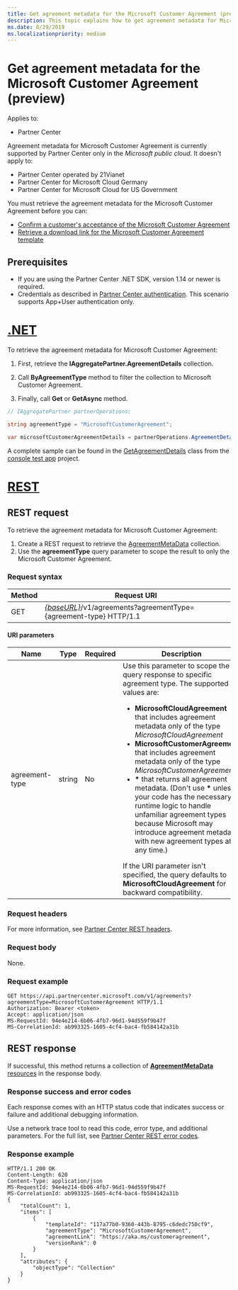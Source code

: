 ```yaml
---
title: Get agreement metadata for the Microsoft Customer Agreement (preview)
description: This topic explains how to get agreement metadata for Microsoft Customer Agreement.
ms.date: 8/29/2019
ms.localizationpriority: medium
---
```


# Get agreement metadata for the Microsoft Customer Agreement (preview)

Applies to:

- Partner Center

Agreement metadata for Microsoft Customer Agreement is currently supported by Partner Center only in the *Microsoft public cloud*. It doesn't apply to:

- Partner Center operated by 21Vianet
- Partner Center for Microsoft Cloud Germany
- Partner Center for Microsoft Cloud for US Government

You must retrieve the agreement metadata for the Microsoft Customer Agreement before you can:

- [Confirm a customer's acceptance of the Microsoft Customer Agreement](./confirm-customer-consent-customer-agreement.md)
- [Retrieve a download link for the Microsoft Customer Agreement template](./download-customer-agreement-template.md)

## Prerequisites

- If you are using the Partner Center .NET SDK, version 1.14 or newer is required.
- Credentials as described in [Partner Center authentication](./partner-center-authentication.md). This scenario supports App+User authentication only.


# [.NET](#tab/dotnet)

To retrieve the agreement metadata for Microsoft Customer Agreement:

1. First, retrieve the **IAggregatePartner.AgreementDetails** collection.

2. Call **ByAgreementType** method to filter the collection to Microsoft Customer Agreement.

3. Finally, call **Get** or **GetAsync** method.

```csharp
// IAggregatePartner partnerOperations;

string agreementType = "MicrosoftCustomerAgreement";

var microsoftCustomerAgreementDetails = partnerOperations.AgreementDetails.ByAgreementType(agreementType).Get();
```

A complete sample can be found in the [GetAgreementDetails](https://github.com/PartnerCenterSamples/Partner-Center-SDK-Samples/blob/master/Source/Partner%20Center%20SDK%20Samples/Agreements/GetAgreementDetails.cs) class from the [console test app](https://github.com/PartnerCenterSamples/Partner-Center-SDK-Samples) project.

# [REST](#tab/rest)

## REST request

To retrieve the agreement metadata for Microsoft Customer Agreement:

1. Create a REST request to retrieve the [AgreementMetaData](./agreement-metadata-resources.md) collection.
2. Use the **agreementType** query parameter to scope the result to only the Microsoft Customer Agreement.

### Request syntax

| Method | Request URI                                                         |
|--------|---------------------------------------------------------------------|
| GET    | [*\{baseURL\}*](partner-center-rest-urls.md)/v1/agreements?agreementType={agreement-type} HTTP/1.1 |

#### URI parameters

| Name                   | Type     | Required | Description                                                             |
|------------------------|----------|----------|-------------------------------------------------------------------------|
| agreement-type | string | No | Use this parameter to scope the query response to specific agreement type. The supported values are: <ul><li>**MicrosoftCloudAgreement** that includes agreement metadata only of the type *MicrosoftCloudAgreement*</li><li>**MicrosoftCustomerAgreement** that includes agreement metadata only of the type *MicrosoftCustomerAgreement*.</li><li>**\*** that returns all agreement metadata. (Don't use **\*** unless your code has the necessary runtime logic to handle unfamiliar agreement types because Microsoft may introduce agreement metadat with new agreement types at any time.)</li></ul> If the URI parameter isn't specified, the query defaults to **MicrosoftCloudAgreement** for backward compatibility.  |

### Request headers

For more information, see [Partner Center REST headers](headers.md).

### Request body

None.

### Request example

```http
GET https://api.partnercenter.microsoft.com/v1/agreements?agreementType=MicrosoftCustomerAgreement HTTP/1.1
Authorization: Bearer <token>
Accept: application/json
MS-RequestId: 94e4e214-6b06-4fb7-96d1-94d559f9b47f
MS-CorrelationId: ab993325-1605-4cf4-bac4-fb584142a31b
```

## REST response

If successful, this method returns a collection of [**AgreementMetaData** resources](./agreement-metadata-resources.md) in the response body.

### Response success and error codes

Each response comes with an HTTP status code that indicates success or failure and additional debugging information.

Use a network trace tool to read this code, error type, and additional parameters. For the full list, see [Partner Center REST error codes](error-codes.md).

### Response example

```http
HTTP/1.1 200 OK
Content-Length: 620
Content-Type: application/json
MS-RequestId: 94e4e214-6b06-4fb7-96d1-94d559f9b47f
MS-CorrelationId: ab993325-1605-4cf4-bac4-fb584142a31b
{
    "totalCount": 1,
    "items": [
        {
            "templateId": "117a77b0-9360-443b-8795-c6dedc750cf9",
            "agreementType": "MicrosoftCustomerAgreement",
            "agreementLink": "https://aka.ms/customeragreement",
            "versionRank": 0
        }
    ],
    "attributes": {
        "objectType": "Collection"
    }
}
```
